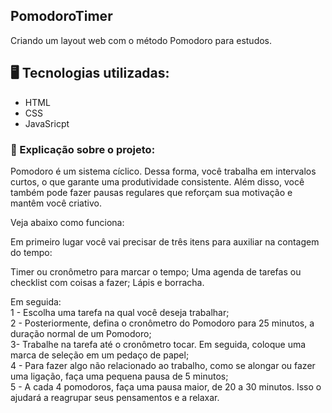 ## PomodoroTimer
Criando um layout web com o método Pomodoro para estudos.

## 🖥️ Tecnologias utilizadas:
 - HTML
 - CSS
 - JavaSricpt

### 🧐 Explicação sobre o projeto: 
Pomodoro é um sistema cíclico. Dessa forma, você trabalha em intervalos curtos, o que garante uma produtividade consistente. Além disso, você também pode fazer pausas
regulares que reforçam sua motivação e mantêm você  criativo.

Veja abaixo como funciona:

Em primeiro lugar você vai precisar de três itens para auxiliar na contagem do tempo:

Timer ou cronômetro para marcar o tempo;
Uma agenda de tarefas ou checklist com coisas a fazer;
Lápis e borracha.

Em seguida:  
1 - Escolha uma tarefa na qual você deseja trabalhar;  
2 - Posteriormente, defina o cronômetro do Pomodoro para 25 minutos, a duração normal de um Pomodoro;  
3- Trabalhe na tarefa até o cronômetro tocar. Em seguida, coloque uma marca de seleção em um pedaço de papel;  
4 - Para fazer algo não relacionado ao trabalho, como se alongar ou fazer uma ligação, faça uma pequena pausa de 5 minutos;  
5 - A cada 4 pomodoros, faça uma pausa maior, de 20 a 30 minutos. Isso o ajudará a reagrupar seus pensamentos e a relaxar.

